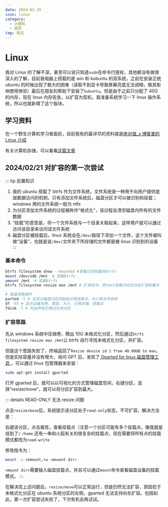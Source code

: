 ```yaml
---
date: 2024-02-20
icon: linux
category:
  - 计算机
  - 底层
tag: 笔记
---
```


# Linux

我对 Linux 的了解不深，甚至可以说只知道`sudo`在命令行提权，其他都没有做很深入的了解，目前我电脑上搭载的是 win 和 kubuntu 的双系统，之前在安装正统 ubuntu 的时候出现了极大的困难（读取不到显卡导致屏幕亮度无法调暗，极其影响使用体验）最后在朋友的帮助下安装了`kubuntu`。但是由于之前只分配了 40G 的内存，现在 linux 内存告急，以扩容为契机，我准备系统学习一下 linux 操作系统，所以也就新增了这个版块。

## 学习资料

在一个野生计算机学习者面前，目前我有的最详尽的资料就是[绝对值\_x 博客里的 Linux 介绍](https://absx.pages.dev/articles/linux)

有关计算机存储，可以看看[这篇文章](https://blog.csdn.net/weixin_43764974/article/details/132463833)

## 2024/02/21 对扩容的第一次尝试

::: tip 前置知识

1. 我的 ubuntu 搭载了 btrfs 作为文件系统，文件系统是一种用于向用户提供底层数据访问的机制，只有添加文件系统后，磁盘分区才可以被识别和挂载；windows 用的文件系统一般为 ntfs
2. 为分区添加文件系统的过程被称作“格式化”，该过程会清空磁盘内所有的文件数据
3. “挂载”的意思是，将一个文件系统与一个目录关联起来，这样用户就可以通过访问该目录来访问该文件系统
4. 磁盘分区被挂载后，linux 系统会在`/dev/`路径下添加一个文件，这个文件被叫做“设备”，也就是说`/dev/`文件夹下所存储的文件都是被 linux 识别到的设备
   :::

### 基本命令

```sh
btrfs filesystem show --mounted #查看已经挂载的btrfs
mount /dev/sdb /mnt  # 挂载btrfs
umount /mnt  # 卸载btrfs
btrfs filesystem resize max /mnt # 扩容命令，把/mnt挂载点对应分区扩容到最大

# 磁盘读取操作
parted -l # 会显示磁盘分区的起始点和结束点、大小和文件系统
df -hT # 显示设备名称、类型、大小、已用存储、挂载点
fdisk -l # 列出所有已格式化的分区
```

### 扩容思路

先从 windows 系统中压缩卷，腾出 10G 未格式化分区，然后通过`btrfs filesystem resize max /mnt`让 btrfs 自行寻找未格式化分区，并扩容。

但是这个思路失败了，终端返回了`Resize device id 1 from 40.00GB to max`，但是实际容量并没有增大，询问 GPT 后，发现了[ Gparted for linux 磁盘管理工具 ](https://zhuanlan.zhihu.com/p/621029482)，可以通过 linux 包管理器来安装：

```sh
sudo apt-get install gparted
```

打开 gparted 后，就可以以可视化的方式管理磁盘空间，右键分区，选择“resize/move”，就可以将分区扩容到最大。

::: details READ-ONLY 无法 resize 问题

点击`resize/move`后，系统提示该分区处于`read-only`状态，不可扩容，解决方法是：

右键该分区，点击属性，查看挂载点（注意一个分区可能有多个挂载点，像我就是挂到了`/` `/home` 还有一串和火狐有关的很复杂的挂载点，现在需要将所有点的挂载模式都改为`read-write`

修改指令为：

```sh
mount -o remount,rw <mouont dir>
```

`<mount dir>`需要输入磁盘挂载点，并且可以通过`mount`命令查看磁盘设备的挂载模式。
:::

在解决完上述问题后，`resize/move`可以正常运行，但是仍然无法扩容，原因在于未格式化分区在 ubuntu 系统分区的左侧，gparted 无法支持向左扩容。也因如此，第一次扩容尝试失败了，下次有机会再试试。

